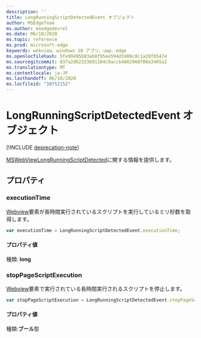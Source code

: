```yaml
---
description: ''
title: LongRunningScriptDetectedEvent オブジェクト
author: MSEdgeTeam
ms.author: msedgedevrel
ms.date: 06/10/2020
ms.topic: reference
ms.prod: microsoft-edge
keywords: webview、windows 10 アプリ、uwp、edge
ms.openlocfilehash: 5fe90495b83ab8f95ee594d3400c8c1a26f0547e
ms.sourcegitcommit: 037a2d62333691104c9accb4862968f80a3465a2
ms.translationtype: MT
ms.contentlocale: ja-JP
ms.lasthandoff: 06/18/2020
ms.locfileid: "10752152"
---
```

# LongRunningScriptDetectedEvent オブジェクト  

[!INCLUDE [deprecation-note](../includes/deprecation-note.md)]  

[MSWebViewLongRunningScriptDetected](../webview.md#mswebviewlongrunningscriptdetected)に関する情報を提供します。  

## プロパティ  

### executionTime  

[Webview](../webview.md)要素が長時間実行されているスクリプトを実行しているミリ秒数を取得します。  

```javascript
var executionTime = LongRunningScriptDetectedEvent.executionTime;
```  

#### プロパティ値  

種類: **long**  

### stopPageScriptExecution  

[Webview](../webview.md)要素で実行されている長時間実行されるスクリプトを停止します。  

```javascript
var stopPageScriptExecution = LongRunningScriptDetectedEvent.stopPageScriptExecution;
```  

#### プロパティ値  

種類:**ブール**型  
